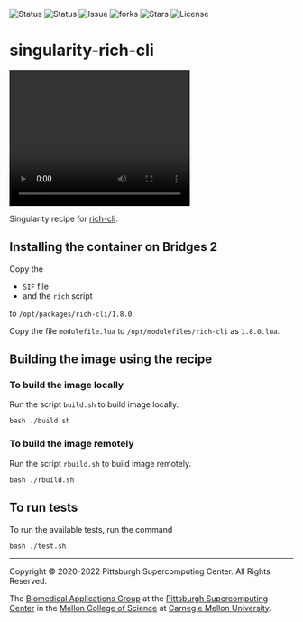 ![Status](https://github.com/pscedu/singularity-rich-cli/actions/workflows/main.yml/badge.svg)
![Status](https://github.com/pscedu/singularity-rich-cli/actions/workflows/pretty.yml/badge.svg)
![Issue](https://img.shields.io/github/issues/pscedu/singularity-rich-cli)
![forks](https://img.shields.io/github/forks/pscedu/singularity-rich-cli)
![Stars](https://img.shields.io/github/stars/pscedu/singularity-rich-cli)
![License](https://img.shields.io/github/license/pscedu/singularity-rich-cli)

# singularity-rich-cli
<video width="320" height="240" controls>
  <source src="https://d32lig6y1jobn4.cloudfront.net/textual.mp4" type="video/mp4">
</video>

Singularity recipe for [rich-cli](https://www.textualize.io/).

## Installing the container on Bridges 2
Copy the

* `SIF` file
* and the `rich` script

to `/opt/packages/rich-cli/1.8.0`.

Copy the file `modulefile.lua` to `/opt/modulefiles/rich-cli` as `1.8.0.lua`.

## Building the image using the recipe
### To build the image locally
Run the script `build.sh` to build image locally.

```
bash ./build.sh
```

### To build the image remotely
Run the script `rbuild.sh` to build image remotely.

```
bash ./rbuild.sh
```

## To run tests
To run the available tests, run the command

```
bash ./test.sh
```

---
Copyright © 2020-2022 Pittsburgh Supercomputing Center. All Rights Reserved.

The [Biomedical Applications Group](https://www.psc.edu/biomedical-applications/) at the [Pittsburgh Supercomputing Center](http://www.psc.edu) in the [Mellon College of Science](https://www.cmu.edu/mcs/) at [Carnegie Mellon University](http://www.cmu.edu).

